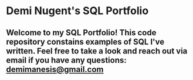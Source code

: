 # Demi Nugent's SQL Portfolio

## Welcome to my SQL Portfolio! This code repository constains examples of SQL I've written. Feel free to take a look and reach out via email if you have any questions: demimanesis@gmail.com
